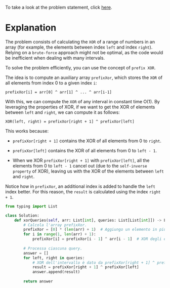 To take a look at the problem statement, click [here](https://leetcode.com/problems/xor-queries-of-a-subarray/description/?envType=daily-question&envId=2024-09-13).

# Explanation

The problem consists of calculating the `XOR` of a range of numbers in an array (for example, the elements between index `left` and index `right`). Relying on a `brute-force` approach might not be optimal, as the code would be inefficient when dealing with many intervals.

To solve the problem efficiently, you can use the concept of `prefix XOR`.

The idea is to compute an auxiliary array `prefixXor`, which stores the `XOR` of all elements from index 0 to a given index `i`:

    prefixXor[i] = arr[0] ^ arr[1] ^ ... ^ arr[i-1]

With this, we can compute the `XOR` of any interval in constant time O(1). By leveraging the properties of XOR, if we want to get the XOR of elements between `left` and `right`, we can compute it as follows:

    XOR(left, right) = prefixXor[right + 1] ^ prefixXor[left]

This works because:

- `prefixXor[right + 1]` contains the XOR of all elements from 0 to `right`.

- `prefixXor[left]` contains the XOR of all elements from 0 to `left - 1`.

- When we XOR `prefixXor[right + 1]` with `prefixXor[left]`, all the elements from 0 to `left - 1` cancel out (due to the `self-inverse property` of XOR), leaving us with the XOR of the elements between `left` and `right`.

Notice how in `prefixXor`, an additional index is added to handle the `left` index better. For this reason, the `result` is calculated using the index `right + 1`.

```python
from typing import List

class Solution:
    def xorQueries(self, arr: List[int], queries: List[List[int]]) -> List[int]:
        # Calcola l'array prefixXor.
        prefixXor = [0] * (len(arr) + 1)  # Aggiungo un elemento in più per gestire più facilmente l'indice left
        for i in range(1, len(arr) + 1):
            prefixXor[i] = prefixXor[i - 1] ^ arr[i - 1]  # XOR degli elementi fino all'indice i-1
        
        # Processa ciascuna query.
        answer = []
        for left, right in queries:
            # XOR dell'intervallo è dato da prefixXor[right + 1] ^ prefixXor[left]
            result = prefixXor[right + 1] ^ prefixXor[left]
            answer.append(result)
        
        return answer
```
